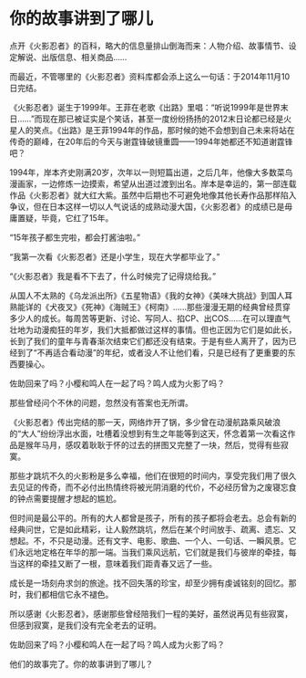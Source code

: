 # 你的故事讲到了哪儿

点开《火影忍者》的百科，略大的信息量排山倒海而来：人物介绍、故事情节、设定解说、出版信息、相关商品…… 

而最近，不管哪里的《火影忍者》资料库都会添上这么一句话：于2014年11月10日完结。 

《火影忍者》诞生于1999年。王菲在老歌《出路》里唱：“听说1999年是世界末日……”而现在那已被证实是个笑话，甚至一度纷纷扬扬的2012末日论都已经是火星人的笑点。《出路》是王菲1994年的作品，那时候的她不会想到自己未来将站在传奇的巅峰，在20年后的今天与谢霆锋破镜重圆——1994年她都还不知道谢霆锋吧？ 

1994年，岸本齐史刚满20岁，次年以一则短篇出道，之后几年，他像大多数菜鸟漫画家，一边修炼一边摸索，希望从出道过渡到出名。岸本是幸运的，第一部连载作品《火影忍者》就大红大紫。虽然中后期也不可避免地像其他长寿作品那样陷入争议，但在日本这样一切以人气说话的成熟动漫大国，《火影忍者》的成绩已是毋庸置疑，毕竟，它红了15年。 

“15年孩子都生完啦，都会打酱油啦。” 

“我第一次看《火影忍者》还是小学生，现在大学都毕业了。” 

“《火影忍者》我是看不下去了，什么时候完了记得烧给我。” 

从国人不太熟的《乌龙派出所》《五星物语》《我的女神》《美味大挑战》到国人耳熟能详的《犬夜叉》《死神》《海贼王》《柯南》……那些漫漫无期的经典曾经贯穿多少人的成长。每周苦等更新、讨论、写同人、掐CP、出COS……在可以理直气壮地为动漫痴狂的年岁，我们大抵都做过这样的事情。但也正因为它们是如此长，长到了我们的童年与青春渐次结束它们都还没有结束。于是有些人离开了，因为已经到了“不再适合看动漫”的年纪，或者没人不让他们看，只是已经有了更重要的东西要操心。 

佐助回来了吗？小樱和鸣人在一起了吗？鸣人成为火影了吗？ 

那些曾经问个不休的问题，忽然没有答案也无所谓。 

《火影忍者》传出完结的那一天，网络炸开了锅，多少曾在动漫航路乘风破浪的“大人”纷纷浮出水面，吐槽着没想到有生之年能等到这天，怀念着第一次看这作品是猴年马月，感叹着耿耿于怀的过去的拼图又完整了一块，然后，觉得有些寂寞。 

那些才跳坑不久的火影粉是多么幸福，他们在很短的时间内，享受完我们用了很久去见证的传奇，而不必付出热情终将被光阴消磨的代价，不必经历曾为之废寝忘食的钟点需要提醒才想起的尴尬。 

但时间是最公平的。所有的大人都曾是孩子，所有的孩子都将会老去。总会有新的经典问世，它是如此精彩，让人毅然跳坑，然后在某个时间放手、疏离、遗忘、又想起。不，不只是动漫。还有文字、电影、歌曲、一个人、一句话、一瞬风景。它们永远地定格在年华的那一端。当我们乘风远航，它们就是我们与彼岸的牵挂，每当这样的牵挂又断了一根，意味着我们距青春又远了一些。 

成长是一场刻舟求剑的旅途。找不回失落的珍宝，却至少拥有虔诚铭刻的回忆。那时，我们都相信它永不褪色。 

所以感谢《火影忍者》，感谢那些曾经陪我们一程的美好，虽然说再见有些寂寞，但感到寂寞，是我们没有完全老去的证明。 

佐助回来了吗？小樱和鸣人在一起了吗？鸣人成为火影了吗？ 

他们的故事完了。你的故事讲到了哪儿？